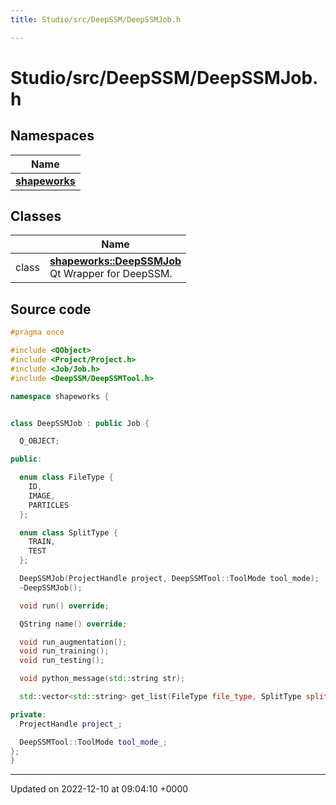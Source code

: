 ```yaml
---
title: Studio/src/DeepSSM/DeepSSMJob.h

---
```


# Studio/src/DeepSSM/DeepSSMJob.h



## Namespaces

| Name           |
| -------------- |
| **[shapeworks](../Namespaces/namespaceshapeworks.md)**  |

## Classes

|                | Name           |
| -------------- | -------------- |
| class | **[shapeworks::DeepSSMJob](../Classes/classshapeworks_1_1DeepSSMJob.md)** <br>Qt Wrapper for DeepSSM.  |




## Source code

```cpp
#pragma once

#include <QObject>
#include <Project/Project.h>
#include <Job/Job.h>
#include <DeepSSM/DeepSSMTool.h>

namespace shapeworks {


class DeepSSMJob : public Job {

  Q_OBJECT;

public:

  enum class FileType {
    ID,
    IMAGE,
    PARTICLES
  };

  enum class SplitType {
    TRAIN,
    TEST
  };

  DeepSSMJob(ProjectHandle project, DeepSSMTool::ToolMode tool_mode);
  ~DeepSSMJob();

  void run() override;

  QString name() override;

  void run_augmentation();
  void run_training();
  void run_testing();

  void python_message(std::string str);

  std::vector<std::string> get_list(FileType file_type, SplitType split_type);

private:
  ProjectHandle project_;

  DeepSSMTool::ToolMode tool_mode_;
};
}
```


-------------------------------

Updated on 2022-12-10 at 09:04:10 +0000

